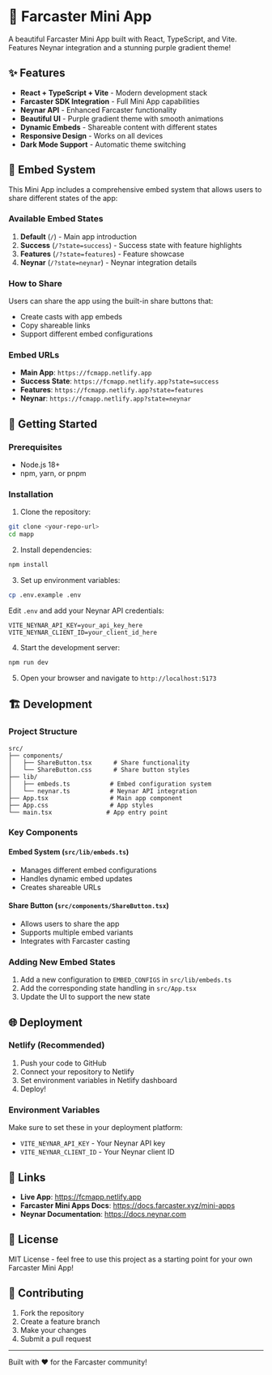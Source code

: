 # 🚀 Farcaster Mini App

A beautiful Farcaster Mini App built with React, TypeScript, and Vite. Features Neynar integration and a stunning purple gradient theme!

## ✨ Features

- **React + TypeScript + Vite** - Modern development stack
- **Farcaster SDK Integration** - Full Mini App capabilities
- **Neynar API** - Enhanced Farcaster functionality
- **Beautiful UI** - Purple gradient theme with smooth animations
- **Dynamic Embeds** - Shareable content with different states
- **Responsive Design** - Works on all devices
- **Dark Mode Support** - Automatic theme switching

## 🎯 Embed System

This Mini App includes a comprehensive embed system that allows users to share different states of the app:

### Available Embed States

1. **Default** (`/`) - Main app introduction
2. **Success** (`/?state=success`) - Success state with feature highlights
3. **Features** (`/?state=features`) - Feature showcase
4. **Neynar** (`/?state=neynar`) - Neynar integration details

### How to Share

Users can share the app using the built-in share buttons that:
- Create casts with app embeds
- Copy shareable links
- Support different embed configurations

### Embed URLs

- **Main App**: `https://fcmapp.netlify.app`
- **Success State**: `https://fcmapp.netlify.app?state=success`
- **Features**: `https://fcmapp.netlify.app?state=features`
- **Neynar**: `https://fcmapp.netlify.app?state=neynar`

## 🚀 Getting Started

### Prerequisites

- Node.js 18+ 
- npm, yarn, or pnpm

### Installation

1. Clone the repository:
```bash
git clone <your-repo-url>
cd mapp
```

2. Install dependencies:
```bash
npm install
```

3. Set up environment variables:
```bash
cp .env.example .env
```

Edit `.env` and add your Neynar API credentials:
```
VITE_NEYNAR_API_KEY=your_api_key_here
VITE_NEYNAR_CLIENT_ID=your_client_id_here
```

4. Start the development server:
```bash
npm run dev
```

5. Open your browser and navigate to `http://localhost:5173`

## 🏗️ Development

### Project Structure

```
src/
├── components/
│   ├── ShareButton.tsx      # Share functionality
│   └── ShareButton.css      # Share button styles
├── lib/
│   ├── embeds.ts           # Embed configuration system
│   └── neynar.ts           # Neynar API integration
├── App.tsx                 # Main app component
├── App.css                 # App styles
└── main.tsx               # App entry point
```

### Key Components

#### Embed System (`src/lib/embeds.ts`)
- Manages different embed configurations
- Handles dynamic embed updates
- Creates shareable URLs

#### Share Button (`src/components/ShareButton.tsx`)
- Allows users to share the app
- Supports multiple embed variants
- Integrates with Farcaster casting

### Adding New Embed States

1. Add a new configuration to `EMBED_CONFIGS` in `src/lib/embeds.ts`
2. Add the corresponding state handling in `src/App.tsx`
3. Update the UI to support the new state

## 🌐 Deployment

### Netlify (Recommended)

1. Push your code to GitHub
2. Connect your repository to Netlify
3. Set environment variables in Netlify dashboard
4. Deploy!

### Environment Variables

Make sure to set these in your deployment platform:
- `VITE_NEYNAR_API_KEY` - Your Neynar API key
- `VITE_NEYNAR_CLIENT_ID` - Your Neynar client ID

## 🔗 Links

- **Live App**: https://fcmapp.netlify.app
- **Farcaster Mini Apps Docs**: https://docs.farcaster.xyz/mini-apps
- **Neynar Documentation**: https://docs.neynar.com

## 📝 License

MIT License - feel free to use this project as a starting point for your own Farcaster Mini App!

## 🤝 Contributing

1. Fork the repository
2. Create a feature branch
3. Make your changes
4. Submit a pull request

---

Built with ❤️ for the Farcaster community!
